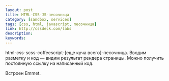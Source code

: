 ```yaml
---
layout: post
title: HTML-CSS-JS-песочница
category: [sandbox, services]
tags: [css, html, javascript, песочница]
link: http://cssdeck.com/labs
description:
keywords:
---
```


<p>html-css-scss-coffeescript-[еще куча всего]-песочница. Вводим разметку и код — видим результат рендера страницы. Можно получить постоянную ссылку на написанный код. </p>
<p>Встроен Emmet.</p>
